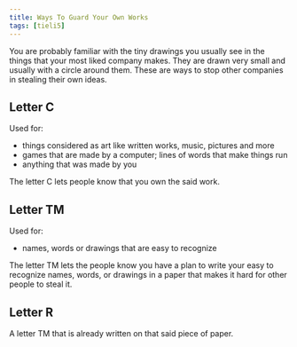 ```yaml
---
title: Ways To Guard Your Own Works
tags: [tieli5]
---
```


You are probably familiar with the tiny drawings you usually see in the things that your most liked company makes. 
They are drawn very small and usually with a circle around them. 
These are ways to stop other companies in stealing their own ideas. 

## Letter C

Used for:

+ things considered as art like written works, music, pictures and more
+ games that are made by a computer; lines of words that make things run
+ anything that was made by you

The letter C lets people know that you own the said work.

<div class="divider"></div>

## Letter TM

Used for:

+ names, words or drawings that are easy to recognize

The letter TM lets the people know you have a plan to write your easy to recognize names, words, or drawings in a paper that makes it hard for other people to steal it.

<div class="divider"></div>

## Letter R

A letter TM that is already written on that said piece of paper.
